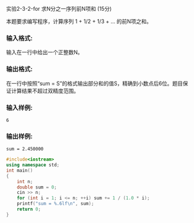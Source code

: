 实验2-3-2-for 求N分之一序列前N项和 (15分)

本题要求编写程序，计算序列 1 + 1/2 + 1/3 + ... 的前N项之和。

### 输入格式:

输入在一行中给出一个正整数N。

### 输出格式:

在一行中按照“sum = S”的格式输出部分和的值S，精确到小数点后6位。题目保证计算结果不超过双精度范围。

### 输入样例:

```in
6
```

### 输出样例:

```
sum = 2.450000
```



```c++
#include<iostream>
using namespace std;
int main()
{
	int n;
	double sum = 0;
	cin >> n;
	for (int i = 1; i <= n; ++i) sum += 1 / (1.0 * i);
	printf("sum = %.6lf\n", sum);
	return 0;
}
```

